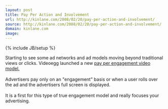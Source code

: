 ```yaml
---
layout: post
title: Pay Per Action and Involvement
url: http://kinlane.com/2008/02/20/pay-per-action-and-involvement/
source: http://kinlane.com/2008/02/20/pay-per-action-and-involvement/
domain: kinlane.com
image: 
---
```

{% include JB/setup %}<p>Starting to see some ad networks and ad models moving beyond traditional views or clicks.  Videoegg launched a new <a href="http://www.videoegg.com/adframes">pay per engagement video model.</a><br /><br />Advertisers pay only on an "engagement" basis or when a user rolls over the ad and the advertisers full screen is displayed.<br /><br />It is a first for this type of true engagement model and really focuses your advertising.</p>
